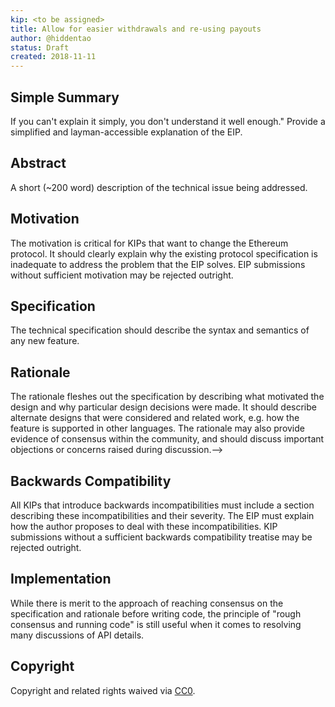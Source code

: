 ```yaml
---
kip: <to be assigned>
title: Allow for easier withdrawals and re-using payouts
author: @hiddentao
status: Draft
created: 2018-11-11
---
```


## Simple Summary


If you can't explain it simply, you don't understand it well enough." Provide a simplified and layman-accessible explanation of the EIP.

## Abstract
<!--A short (~200 word) description of the technical issue being addressed.-->
A short (~200 word) description of the technical issue being addressed.

## Motivation
<!--The motivation is critical for KIPs. It should clearly explain why the existing specification is inadequate to address the problem that the EIP solves. EIP submissions without sufficient motivation may be rejected outright.-->
The motivation is critical for KIPs that want to change the Ethereum protocol. It should clearly explain why the existing protocol specification is inadequate to address the problem that the EIP solves. EIP submissions without sufficient motivation may be rejected outright.

## Specification
<!--The technical specification should describe the syntax and semantics of any new feature.-->
The technical specification should describe the syntax and semantics of any new feature.

## Rationale
<!--The rationale fleshes out the specification by describing what motivated the design and why particular design decisions were made. It should describe alternate designs that were considered and related work, e.g. how the feature is supported in other languages. The rationale may also provide evidence of consensus within the community, and should discuss important objections or concerns raised during discussion.-->
The rationale fleshes out the specification by describing what motivated the design and why particular design decisions were made. It should describe alternate designs that were considered and related work, e.g. how the feature is supported in other languages. The rationale may also provide evidence of consensus within the community, and should discuss important objections or concerns raised during discussion.-->

## Backwards Compatibility
<!--All KIPs that introduce backwards incompatibilities must include a section describing these incompatibilities and their severity. The EIP must explain how the author proposes to deal with these incompatibilities. KIP submissions without a sufficient backwards compatibility treatise may be rejected outright.-->
All KIPs that introduce backwards incompatibilities must include a section describing these incompatibilities and their severity. The EIP must explain how the author proposes to deal with these incompatibilities. KIP submissions without a sufficient backwards compatibility treatise may be rejected outright.

## Implementation
<!--While there is merit to the approach of reaching consensus on the specification and rationale before writing code, the principle of "rough consensus and running code" is still useful when it comes to resolving many discussions of API details.-->
While there is merit to the approach of reaching consensus on the specification and rationale before writing code, the principle of "rough consensus and running code" is still useful when it comes to resolving many discussions of API details.

## Copyright
Copyright and related rights waived via [CC0](https://creativecommons.org/publicdomain/zero/1.0/).
